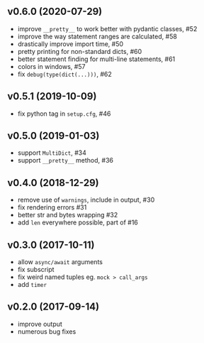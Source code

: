 ## v0.6.0 (2020-07-29)
* improve `__pretty__` to work better with pydantic classes, #52
* improve the way statement ranges are calculated, #58
* drastically improve import time, #50
* pretty printing for non-standard dicts, #60
* better statement finding for multi-line statements, #61
* colors in windows, #57
* fix `debug(type(dict(...)))`, #62

## v0.5.1 (2019-10-09)
* fix python tag in `setup.cfg`, #46

## v0.5.0 (2019-01-03)
* support `MultiDict`, #34
* support `__pretty__` method, #36

## v0.4.0 (2018-12-29)
* remove use of `warnings`, include in output, #30
* fix rendering errors #31
* better str and bytes wrapping #32
* add `len` everywhere possible, part of #16

## v0.3.0 (2017-10-11)
* allow `async/await` arguments
* fix subscript
* fix weird named tuples eg. `mock > call_args`
* add `timer`

## v0.2.0 (2017-09-14)
* improve output
* numerous bug fixes
